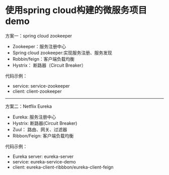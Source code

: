 # 使用spring cloud构建的微服务项目demo

方案一：spring cloud zookeeper

* Zookeeper：服务注册中心
* Spring cloud zookeeper:实现服务注册、服务发现
* Robbin/feign：客户端负载均衡
* Hystrix： 断路器（Circuit Breaker）
    
代码示例：
    
* service: service-zookeeper
* client: client-zookeeper
  
    
--------------


方案二：Netflix Eureka

* Eureka: 服务注册中心
* Hystrix: 断路器(Circuit Breaker)
* Zuul： 路由、网关、过滤器
* Ribbon/Feign: 客户端负载均衡

代码示例：

* Eureka server: eureka-server
* service: eureka-service-demo
* client: eureka-client-ribbbon/eureka-client-feign
    
